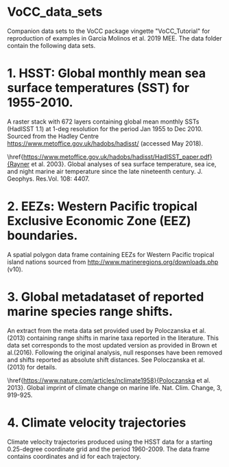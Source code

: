 # VoCC_data_sets
Companion data sets to the VoCC package vingette "VoCC_Tutorial" for reproduction of examples in Garcia Molinos et al. 2019 MEE. The data folder contain the following data sets.

# 1. HSST: Global monthly mean sea surface temperatures (SST) for 1955-2010.
A raster stack with 672 layers containing global mean monthly SSTs (HadISST 1.1) at 1-deg resolution for the period Jan 1955 to Dec 2010. Sourced from the Hadley Centre https://www.metoffice.gov.uk/hadobs/hadisst/ (accessed May 2018).

\href{https://www.metoffice.gov.uk/hadobs/hadisst/HadISST_paper.pdf}{Rayner et al. 2003}. Global analyses of sea surface temperature, sea ice, and night marine air temperature since the late nineteenth century. J. Geophys. Res.Vol. 108: 4407.


# 2. EEZs: Western Pacific tropical Exclusive Economic Zone (EEZ) boundaries.
A spatial polygon data frame containing EEZs for Western Pacific tropical island nations sourced from http://www.marineregions.org/downloads.php (v10).

# 3. Global metadataset of reported marine species range shifts.
An extract from the meta data set provided used by Poloczanska et al.(2013) containing range shifts in marine taxa reported in the literature. This data set corresponds to the most updated version as provided in Brown et al.(2016). Following the original analysis, null responses have been removed and shifts reported as absolute shift distances. See Poloczanska et al. (2013) for details.

\href{https://www.nature.com/articles/nclimate1958}{Poloczanska et al. 2013}. Global imprint of climate change on marine life. Nat. Clim. Change, 3, 919-925.

# 4. Climate velocity trajectories
Climate velocity trajectories produced using the HSST data for a starting 0.25-degree coordinate grid and the period 1960-2009. The data frame contains coordinates and id for each trajectory.


